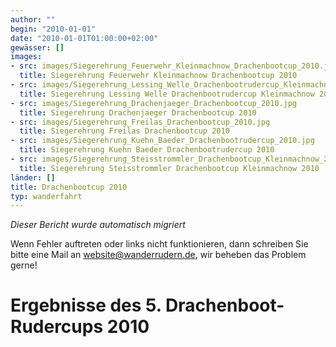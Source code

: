 ```yaml
---
author: ""
begin: "2010-01-01"
date: "2010-01-01T01:00:00+02:00"
gewässer: []
images:
- src: images/Siegerehrung_Feuerwehr_Kleinmachnow_Drachenbootcup_2010.jpg
  title: Siegerehrung Feuerwehr Kleinmachnow Drachenbootcup 2010
- src: images/Siegerehrung_Lessing_Welle_Drachenbootrudercup_Kleinmachnow_2010.jpg
  title: Siegerehrung Lessing Welle Drachenbootrudercup Kleinmachnow 2010
- src: images/Siegerehrung_Drachenjaeger_Drachenbootcup_2010.jpg
  title: Siegerehrung Drachenjaeger Drachenbootcup 2010
- src: images/Siegerehrung_Freilas_Drachenbootcup_2010.jpg
  title: Siegerehrung Freilas Drachenbootcup 2010
- src: images/Siegerehrung_Kuehn_Baeder_Drachenbootrudercup_2010.jpg
  title: Siegerehrung Kuehn Baeder Drachenbootrudercup 2010
- src: images/Siegerehrung_Steisstrommler_Drachenbootcup_Kleinmachnow_2010.jpg
  title: Siegerehrung Steisstrommler Drachenbootcup Kleinmachnow 2010
länder: []
title: Drachenbootcup 2010
typ: wanderfahrt
---
```



*Dieser Bericht wurde automatisch migriert*

Wenn Fehler auftreten oder links nicht funktionieren, dann schreiben Sie bitte eine Mail an website@wanderrudern.de, wir beheben das Problem gerne!



# Ergebnisse des 5. Drachenboot- Rudercups 2010


